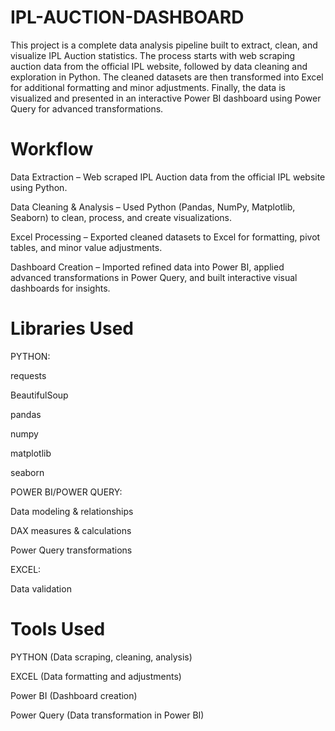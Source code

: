 # IPL-AUCTION-DASHBOARD
This project is a complete data analysis pipeline built to extract, clean, and visualize IPL Auction statistics. The process starts with web scraping auction data from the official IPL website, followed by data cleaning and exploration in Python. The cleaned datasets are then transformed into Excel for additional formatting and minor adjustments. Finally, the data is visualized and presented in an interactive Power BI dashboard using Power Query for advanced transformations.

# Workflow

Data Extraction – Web scraped IPL Auction data from the official IPL website using Python.

Data Cleaning & Analysis – Used Python (Pandas, NumPy, Matplotlib, Seaborn) to clean, process, and create visualizations.

Excel Processing – Exported cleaned datasets to Excel for formatting, pivot tables, and minor value adjustments.

Dashboard Creation – Imported refined data into Power BI, applied advanced transformations in Power Query, and built interactive visual dashboards for insights.

# Libraries Used

PYTHON:

requests

BeautifulSoup

pandas

numpy

matplotlib

seaborn

POWER BI/POWER QUERY:

Data modeling & relationships

DAX measures & calculations

Power Query transformations

EXCEL:

Data validation

# Tools Used

PYTHON (Data scraping, cleaning, analysis)

EXCEL (Data formatting and adjustments)

Power BI (Dashboard creation)




Power Query (Data transformation in Power BI)
